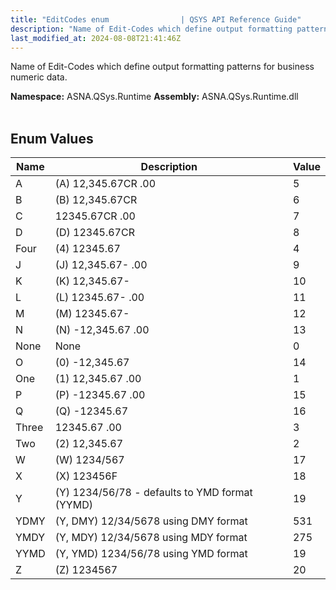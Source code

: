 ```yaml
---
title: "EditCodes enum                | QSYS API Reference Guide"
description: "Name of Edit-Codes which define output formatting patterns for business numeric data. "
last_modified_at: 2024-08-08T21:41:46Z
---
```


Name of Edit-Codes which define output formatting patterns for business numeric data.

**Namespace:** ASNA.QSys.Runtime
**Assembly:** ASNA.QSys.Runtime.dll
<br>
<br>

## Enum Values

| Name | Description | Value
| --- | --- | --- 
| A | (A)  12,345.67CR .00 | 5 |
| B | (B)  12,345.67CR     | 6 |
| C | 12345.67CR .00 | 7 |
| D | (D)   12345.67CR     | 8 |
| Four | (4)   12345.67       | 4 |
| J | (J)  12,345.67-  .00 | 9 |
| K | (K)  12,345.67-      | 10 |
| L | (L)   12345.67-  .00 | 11 |
| M | (M)   12345.67-      | 12 |
| N | (N) -12,345.67   .00 | 13 |
| None | None | 0 |
| O | (0) -12,345.67       | 14 |
| One | (1)  12,345.67   .00 | 1 |
| P | (P)  -12345.67   .00 | 15 |
| Q | (Q)  -12345.67       | 16 |
| Three | 12345.67   .00 | 3 |
| Two | (2)  12,345.67       | 2 |
| W | (W)  1234/567        | 17 |
| X | (X)  123456F         | 18 |
| Y | (Y)  1234/56/78 - defaults to YMD format (YYMD) | 19 |
| YDMY | (Y, DMY)  12/34/5678 using DMY format | 531 |
| YMDY | (Y, MDY)  12/34/5678 using MDY format | 275 |
| YYMD | (Y, YMD)  1234/56/78 using YMD format      | 19 |
| Z | (Z)   1234567        | 20 |
